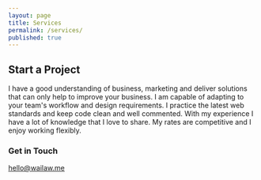 ```yaml
---
layout: page
title: Services
permalink: /services/
published: true
---
```


## Start a Project
I have a good understanding of business, marketing and deliver solutions that can only help to improve your business. I am capable of adapting to your team's workflow and design requirements. I practice the latest web standards and keep code clean and well commented. With my experience I have a lot of knowledge that I love to share. My rates are competitive and I enjoy working flexibly.

### Get in Touch

[hello@wailaw.me](mailto:hello@wailaw.me)
